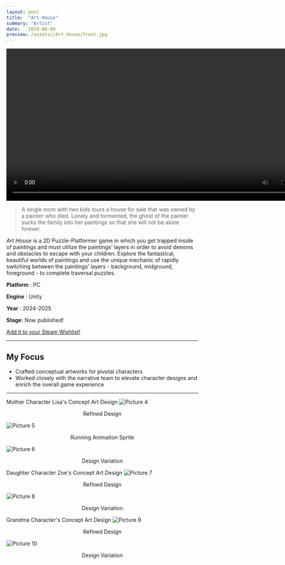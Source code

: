 ```yaml
---
layout: post
title:  "Art House"
summary: "Artist"
date:   2024-06-09 
preview: /assets//Art_House/front.jpg
---
```


<video controls width="800">
  <source src="/assets/Art_House/demo.mp4" type="video/mp4">
  <source src="video.webm" type="video/webm">
  This browser does not support HTML video.
</video>

> A single mom with two kids tours a house for sale that was owned by a painter who died. Lonely and tormented, the ghost of the painter sucks the family into her paintings so that she will not be alone forever.

*Art House* is a 2D Puzzle-Platformer game in which you get trapped inside of paintings and must utilize the paintings’ layers in order to avoid demons and obstacles to escape with your children. Explore the fantastical, beautiful worlds of paintings and use the unique mechanic of rapidly switching between the paintings’ layers - background, midground, foreground - to complete traversal puzzles.

**Platform** : PC

**Engine** : Unity

**Year** : 2024-2025 

**Stage**: Now published! 

<a href="https://store.steampowered.com/app/3532010/Art_House/" target="_blank">
  Add it to your Steam Wishlist! 
</a>



<hr>

## My Focus

* Crafted conceptual artworks for pivotal characters
* Worked closely with the narrative team to elevate character designs and enrich the overall game experience

<hr>

Mother Character Lisa's Concept Art Design
![Picture 4](/assets//Art_House/Refined_Mom.PNG)
<p style="text-align: center;">
    Refined Design
</p>

![Picture 5](/assets//Art_House/mom_running.png)
<p style="text-align: center;">
    Running Animation Sprite
</p>

![Picture 6](/assets//Art_House/Mom_Concept_5.jpg)
<p style="text-align: center;">
    Design Variation
</p>

Daughter Character Zoe's Concept Art Design
![Picture 7](/assets//Art_House/refined_zoe.PNG)
<p style="text-align: center;">
    Refined Design
</p>

![Picture 8](/assets//Art_House/zoe_variation.PNG)
<p style="text-align: center;">
    Design Variation
</p>

Grandma Character's Concept Art Design
![Picture 9](/assets//Art_House/grandma_refined.PNG)
<p style="text-align: center;">
    Refined Design
</p>

![Picture 10](/assets//Art_House/grandma_design.PNG)
<p style="text-align: center;">
    Design Variation
</p>
